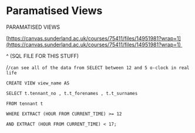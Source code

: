 # Paramatised Views
PARAMATISED VIEWS

[https://canvas.sunderland.ac.uk/courses/75411/files/14951981?wrap=1](https://canvas.sunderland.ac.uk/courses/75411/files/14951981?wrap=1) 

^ (SQL FILE FOR THIS STUFF)

/`/can see all of the data from SELECT between 12 and 5 o-clock in real life`

`CREATE VIEW view_name AS`

`SELECT t.tennant_no , t.t_forenames , t.t_surnames`

`FROM tennant t`

`WHERE EXTRACT (HOUR FROM CURRENT_TIME) >= 12`

`AND EXTRACT (HOUR FROM CURRENT_TIME) < 17;`